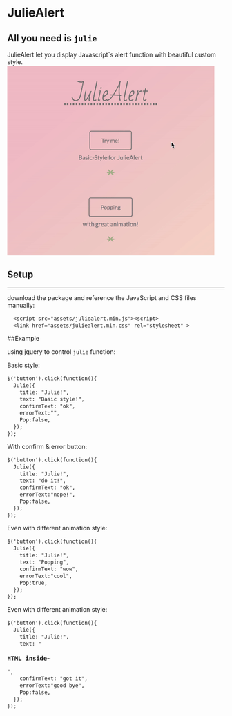 # JulieAlert

All you need is ``julie``
---
JulieAlert let you display Javascript`s alert function with beautiful custom style. 
![JulieAlert.gif](JulieAlert.gif)

## Setup
---
download the package and reference the JavaScript and CSS files manually:
<pre><code>  &lt;script src="assets/juliealert.min.js"&gt;&lt;script&gt;
  &lt;link href="assets/juliealert.min.css" rel="stylesheet" &gt;
</code></pre>

##Example

using jquery to control ```julie``` function:

Basic style:
<pre><code>$('button').click(function(){
  Julie({
    title: "Julie!",
    text: "Basic style!",
    confirmText: "ok",
    errorText:"",
    Pop:false,
  });
});
</code></pre>


With confirm & error button:
<pre><code>$('button').click(function(){
  Julie({
    title: "Julie!",
    text: "do it!",
    confirmText: "ok",
    errorText:"nope!",
    Pop:false,
  });
});
</code></pre>


Even with different animation style:
<pre><code>$('button').click(function(){
  Julie({
    title: "Julie!",
    text: "Popping",
    confirmText: "wow",
    errorText:"cool",
    Pop:true,
  });
});
</code></pre>

Even with different animation style:
<pre><code>$('button').click(function(){
  Julie({
    title: "Julie!",
    text: "<h3>HTML inside~</h3>",
    confirmText: "got it",
    errorText:"good bye",
    Pop:false,
  });
});
</code></pre>